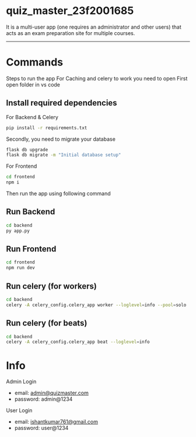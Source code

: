 # quiz_master_23f2001685
It is a multi-user app (one requires an administrator and other users) that acts as an exam preparation site for multiple courses.

---
# Commands

Steps to run the app
For Caching and celery to work you need to open
First open folder in vs code
## Install required dependencies
For Backend & Celery
```sh
pip install -r requirements.txt
```

Secondly, you need to migrate your database
```sh
flask db upgrade
flask db migrate -m "Initial database setup"
```

For Frontend
```sh
cd frontend
npm i
```

Then run the app using following command
## Run Backend
```sh
cd backend
py app.py
```
## Run Frontend
```sh
cd frontend
npm run dev
```

## Run celery (for workers)
```sh
cd backend
celery -A celery_config.celery_app worker --loglevel=info --pool=solo
```

## Run celery (for beats)
```sh
cd backend
celery -A celery_config.celery_app beat --loglevel=info
```

# Info
Admin Login
- email:    admin@quizmaster.com
- password: admin@1234

User Login
- email:    ishantkumar761@gmail.com
- password: user@1234
